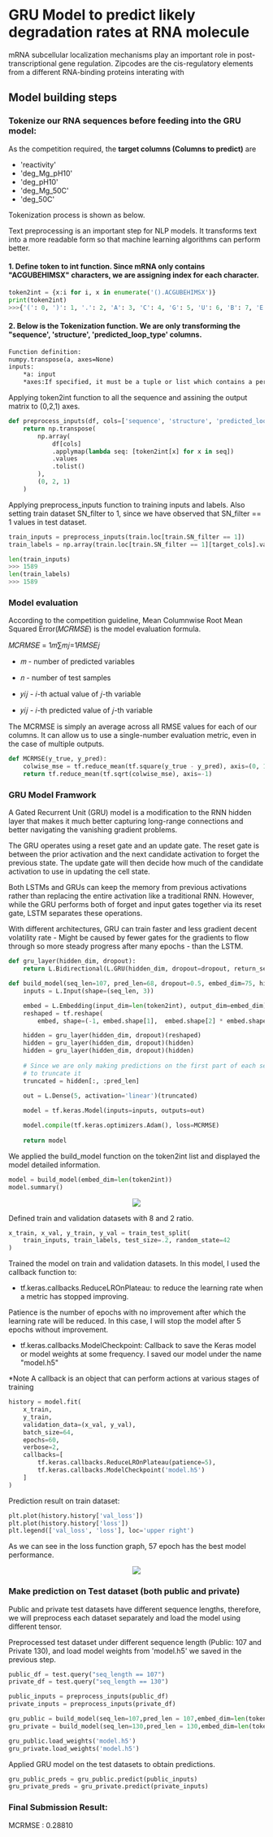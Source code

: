 
# GRU Model to predict likely degradation rates at RNA molecule
mRNA subcellular localization mechanisms play an important role in post-transcriptional gene regulation.
Zipcodes are the cis-regulatory elements from a different RNA-binding proteins interating with 

## Model building steps
### Tokenize our RNA sequences before feeding into the GRU model:

As the competition required, the **target columns (Columns to predict)** are
* 'reactivity'
* 'deg_Mg_pH10'
* 'deg_pH10'
* 'deg_Mg_50C'
* 'deg_50C'

Tokenization process is shown as below. 

Text preprocessing is an important step for NLP models. It transforms text into a more readable form so that machine learning algorithms can perform better.

#### 1. Define token to int function. Since mRNA only contains "ACGUBEHIMSX" characters, we are assigning index for each character.  
```python
token2int = {x:i for i, x in enumerate('().ACGUBEHIMSX')}
print(token2int)
>>>{'(': 0, ')': 1, '.': 2, 'A': 3, 'C': 4, 'G': 5, 'U': 6, 'B': 7, 'E': 8, 'H': 9, 'I': 10, 'M': 11, 'S': 12, 'X': 13}
```
#### 2. Below is the Tokenization function. We are only transforming the "sequence', 'structure', 'predicted_loop_type' columns. 
```txt
Function definition:
numpy.transpose(a, axes=None)
inputs:
    *a: input
    *axes:If specified, it must be a tuple or list which contains a permutation of [0,1,..,N-1] where N is the number of axes of a. The i’th axis of the returned array will correspond to the axis numbered axes[i] of the input.
```
Applying token2int function to all the sequence and assining the output matrix to (0,2,1) axes.
```python
def preprocess_inputs(df, cols=['sequence', 'structure', 'predicted_loop_type']):
    return np.transpose(
        np.array(
            df[cols]
            .applymap(lambda seq: [token2int[x] for x in seq])
            .values
            .tolist()
        ),
        (0, 2, 1)
    )
```
Applying preprocess_inputs function to training inputs and labels. Also setting train dataset SN_filter to 1, since we have observed that SN_filter == 1 values in test dataset.
```python
train_inputs = preprocess_inputs(train.loc[train.SN_filter == 1])
train_labels = np.array(train.loc[train.SN_filter == 1][target_cols].values.tolist()).transpose((0, 2, 1))
```
```python
len(train_inputs)
>>> 1589
len(train_labels)
>>> 1589
```
### Model evaluation 
According to the competition guideline, Mean Columnwise Root Mean Squared Error(𝑀𝐶𝑅𝑀𝑆𝐸) is the model evaluation formula.

𝑀𝐶𝑅𝑀𝑆𝐸 = 1𝑚∑𝑚𝑗=1𝑅𝑀𝑆𝐸𝑗

* 𝑚  - number of predicted variables

* 𝑛 - number of test samples

* 𝑦𝑖𝑗 - 𝑖-th actual value of 𝑗​-th variable

* 𝑦𝑖𝑗 - 𝑖-th predicted value of 𝑗-th variable

The MCRMSE is simply an average across all RMSE values for each of our columns. It can allow us to use a single-number evaluation metric, even in the case of multiple outputs.

```python
def MCRMSE(y_true, y_pred):
    colwise_mse = tf.reduce_mean(tf.square(y_true - y_pred), axis=(0, 1))
    return tf.reduce_mean(tf.sqrt(colwise_mse), axis=-1)
```
### GRU Model Framwork

A Gated Recurrent Unit (GRU) model is a modification to the RNN hidden layer that makes it much better capturing long-range connections and better navigating the vanishing gradient problems. 

The GRU operates using a reset gate and an update gate. The reset gate is between the prior activation and the next candidate activation to forget the previous state. The update gate will then decide how much of the candidate activation to use in updating the cell state.

Both LSTMs and GRUs can keep the memory from previous activations rather than replacing the entire activation like a traditional RNN. However, 
while the GRU performs both of forget and input gates together via its reset gate, LSTM separates these operations.

With different architectures, GRU can train faster and less gradient decent volatility rate - Might be caused by fewer gates for the gradients to flow through so more steady progress after many epochs - than the LSTM.

```python
def gru_layer(hidden_dim, dropout):
    return L.Bidirectional(L.GRU(hidden_dim, dropout=dropout, return_sequences=True))

def build_model(seq_len=107, pred_len=68, dropout=0.5, embed_dim=75, hidden_dim=128):
    inputs = L.Input(shape=(seq_len, 3))

    embed = L.Embedding(input_dim=len(token2int), output_dim=embed_dim)(inputs)
    reshaped = tf.reshape(
        embed, shape=(-1, embed.shape[1],  embed.shape[2] * embed.shape[3]))

    hidden = gru_layer(hidden_dim, dropout)(reshaped)
    hidden = gru_layer(hidden_dim, dropout)(hidden)
    hidden = gru_layer(hidden_dim, dropout)(hidden)
    
    # Since we are only making predictions on the first part of each sequence, we have
    # to truncate it
    truncated = hidden[:, :pred_len]
    
    out = L.Dense(5, activation='linear')(truncated)

    model = tf.keras.Model(inputs=inputs, outputs=out)

    model.compile(tf.keras.optimizers.Adam(), loss=MCRMSE)
    
    return model
```
We applied the build_model function on the token2int list and displayed the model detailed information.

```python
model = build_model(embed_dim=len(token2int))
model.summary()
```
<p align="center">
  <img src="https://github.com/NaeRong/OpenVaccine-mRNA-Degradation-Predictor/blob/master/Pictures/Model_Info.png">
</p>

Defined train and validation datasets with 8 and 2 ratio.
```python
x_train, x_val, y_train, y_val = train_test_split(
    train_inputs, train_labels, test_size=.2, random_state=42
)
```
Trained the model on train and validation datasets. In this model, I used the callback function to:

* tf.keras.callbacks.ReduceLROnPlateau: to reduce the learning rate when a metric has stopped improving. 

Patience is the number of epochs with no improvement after which the learning rate will be reduced. In this case, I will stop the model after 5 epochs without improvement. 

* tf.keras.callbacks.ModelCheckpoint: Callback to save the Keras model or model weights at some frequency. I saved our model under the name "model.h5"


*Note A callback is an object that can perform actions at various stages of training

```python 
history = model.fit(
    x_train, 
    y_train,
    validation_data=(x_val, y_val),
    batch_size=64,
    epochs=60,
    verbose=2,
    callbacks=[
        tf.keras.callbacks.ReduceLROnPlateau(patience=5),
        tf.keras.callbacks.ModelCheckpoint('model.h5')
    ]
)
```
Prediction result on train dataset:
```python 
plt.plot(history.history['val_loss'])
plt.plot(history.history['loss'])
plt.legend(['val_loss', 'loss'], loc='upper right')
```
As we can see in the loss function graph, 57 epoch has the best model performance.

<p align="center">
  <img src="https://github.com/NaeRong/OpenVaccine-mRNA-Degradation-Predictor/blob/master/Pictures/val_loss_loss.png">
</p>


### Make prediction on Test dataset (both public and private)
Public and private test datasets have different sequence lengths, therefore, we will preprocess each dataset separately and load the model using different tensor. 

Preprocessed test dataset under different sequence length (Public: 107 and Private 130), and load model weights from 'model.h5' we saved in the previous step.

```python
public_df = test.query("seq_length == 107")
private_df = test.query("seq_length == 130")

public_inputs = preprocess_inputs(public_df)
private_inputs = preprocess_inputs(private_df)

gru_public = build_model(seq_len=107,pred_len = 107,embed_dim=len(token2int))
gru_private = build_model(seq_len=130,pred_len = 130,embed_dim=len(token2int))

gru_public.load_weights('model.h5')
gru_private.load_weights('model.h5')
```

Applied GRU model on the test datasets to obtain predictions.
```Python
gru_public_preds = gru_public.predict(public_inputs)
gru_private_preds = gru_private.predict(private_inputs)
```

### Final Submission Result:
MCRMSE : 0.28810







